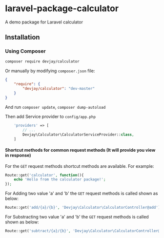 # laravel-package-calculator
A demo package for Laravel calculator

## Installation

### Using Composer

```sh
composer require devjay/calculator
```

Or manually by modifying `composer.json` file:

``` json
{
    "require": {
        "devjay/calculator": "dev-master"
    }
}
```

And run `composer update`, `composer dump-autoload`

Then add Service provider to `config/app.php`

``` php
    'providers' => [
        // ...
        Devjay\Calculator\CalculatorServiceProvider::class,
    ]
```

#### Shortcut methods for common request methods (It will provide you view in response)

For the `GET` request methods shortcut methods are available. For example:

```php
Route::get('calculator', function(){
	echo 'Hello from the calculator package!';
});
```

For Adding two value 'a' and 'b' the `GET` request methods is called shown as below:
```php
Route::get('add/{a}/{b}', 'Devjay\Calculator\CalculatorController@add');
```

For Substracting two value 'a' and 'b' the `GET` request methods is called shown as below:
```php
Route::get('subtract/{a}/{b}', 'Devjay\Calculator\CalculatorController@subtract');

```
